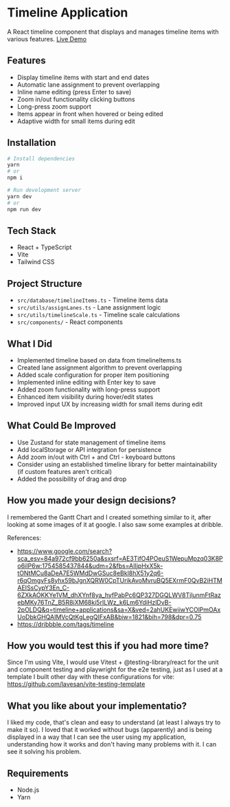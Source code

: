 # Timeline Application

A React timeline component that displays and manages timeline items with various features. [Live Demo](https://react-timeline-nu.vercel.app/)

## Features

- Display timeline items with start and end dates
- Automatic lane assignment to prevent overlapping
- Inline name editing (press Enter to save)
- Zoom in/out functionality clicking buttons
- Long-press zoom support
- Items appear in front when hovered or being edited
- Adaptive width for small items during edit

## Installation

```bash
# Install dependencies
yarn
# or
npm i

# Run development server
yarn dev
# or
npm run dev
```

## Tech Stack

- React + TypeScript
- Vite
- Tailwind CSS

## Project Structure

- `src/database/timelineItems.ts` - Timeline items data
- `src/utils/assignLanes.ts` - Lane assignment logic
- `src/utils/timelineScale.ts` - Timeline scale calculations
- `src/components/` - React components

## What I Did

- Implemented timeline based on data from timelineItems.ts
- Created lane assignment algorithm to prevent overlapping
- Added scale configuration for proper item positioning
- Implemented inline editing with Enter key to save
- Added zoom functionality with long-press support
- Enhanced item visibility during hover/edit states
- Improved input UX by increasing width for small items during edit

## What Could Be Improved

- Use Zustand for state management of timeline items
- Add localStorage or API integration for persistence
- Add zoom in/out with Ctrl + and Ctrl - keyboard buttons
- Consider using an established timeline library for better maintainability (if custom features aren't critical)
- Added the possibility of drag and drop

## How you made your design decisions?

I remembered the Gantt Chart and I created something similar to it, after looking at some images of it at google. I also saw some examples at dribble.

References:

- https://www.google.com/search?sca_esv=84a972cf9bb6250a&sxsrf=AE3TifO4POeuS1WepuMpzq03K8Po6iIP6w:1754585437844&udm=2&fbs=AIIjpHxX5k-tONtMCu8aDeA7E5WMdDwGSuc8eBkl8hX51y2q6-r6qOmgvFs8yhx59bJgnXQRW0CpTUrikAvoMvruBQ5EXrmF0QvB2iHTMAEISsCypY3En_C-6ZXkAOKKYe1VM_dhXYnf8ya_hyfPabPc6QP327DGQLWV8TjlunmFtRazebMKy76TnZ_B5R8iXM68ki5rILWz_k6Lm6YdiHzlDvB-2pOLDQ&q=timeline+applications&sa=X&ved=2ahUKEwiiwYCOlPmOAxUoDbkGHQAIMVcQtKgLegQIFxAB&biw=1821&bih=798&dpr=0.75
- https://dribbble.com/tags/timeline

## How you would test this if you had more time?

Since I'm using Vite, I would use Vitest + @testing-library/react for the unit and component testing and playwright for the e2e testing, just as I used at a template I built other day with these configurations for vite: https://github.com/lavesan/vite-testing-template

## What you like about your implementatio?

I liked my code, that's clean and easy to understand (at least I always try to make it so).
I loved that it worked without bugs (apparently) and is being displayed in a way that I can see the user using my application, understanding how it works and don't having many problems with it. I can see it solving his problem.

## Requirements

- Node.js
- Yarn
